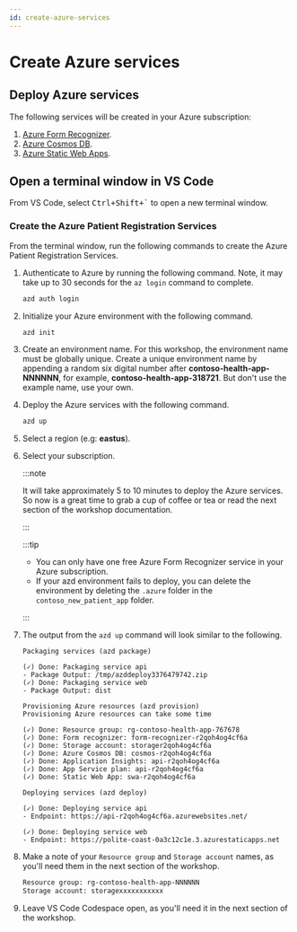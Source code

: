 ```yaml
---
id: create-azure-services
---
```


# Create Azure services

## Deploy Azure services

The following services will be created in your Azure subscription:

1. [Azure Form Recognizer](https://azure.microsoft.com/services/form-recognizer?WT.mc_id=aiml-99397-cxa).
1. [Azure Cosmos DB](https://learn.microsoft.com/azure/cosmos-db/introduction?WT.mc_id=aiml-99397-cxa).
1. [Azure Static Web Apps](https://azure.microsoft.com/services/app-service/static/?WT.mc_id=aiml-99397-cxa).

## Open a terminal window in VS Code

From VS Code, select <kbd>Ctrl+Shift+`</kbd> to open a new terminal window.

### Create the Azure Patient Registration Services

From the terminal window, run the following commands to create the Azure Patient Registration Services.

1. Authenticate to Azure by running the following command. Note, it may take up to 30 seconds for the `az login` command to complete.
    
    ```bash
    azd auth login
    ```

1. Initialize your Azure environment with the following command.

    ```bash
    azd init
    ```

1. Create an environment name. For this workshop, the environment name must be globally unique. Create a unique environment name by appending a random six digital number after **contoso-health-app-NNNNNN**, for example, **contoso-health-app-318721**. But don't use the example name, use your own.

1. Deploy the Azure services with the following command.

    ```bash
    azd up
    ```

1. Select a region (e.g: **eastus**).
1. Select your subscription.

    :::note

    It will take approximately 5 to 10 minutes to deploy the Azure services. So now is a great time to grab a cup of coffee or tea or read the next section of the workshop documentation.

    :::

    :::tip

    - You can only have one free Azure Form Recognizer service in your Azure subscription.
    - If your azd environment fails to deploy, you can delete the environment by deleting the `.azure` folder in the `contoso_new_patient_app` folder.

    :::

1. The output from the `azd up` command will look similar to the following.

    ```text
    Packaging services (azd package)

    (✓) Done: Packaging service api
    - Package Output: /tmp/azddeploy3376479742.zip
    (✓) Done: Packaging service web
    - Package Output: dist

    Provisioning Azure resources (azd provision)
    Provisioning Azure resources can take some time

    (✓) Done: Resource group: rg-contoso-health-app-767678
    (✓) Done: Form recognizer: form-recognizer-r2qoh4og4cf6a
    (✓) Done: Storage account: storager2qoh4og4cf6a
    (✓) Done: Azure Cosmos DB: cosmos-r2qoh4og4cf6a
    (✓) Done: Application Insights: api-r2qoh4og4cf6a
    (✓) Done: App Service plan: api-r2qoh4og4cf6a
    (✓) Done: Static Web App: swa-r2qoh4og4cf6a

    Deploying services (azd deploy)

    (✓) Done: Deploying service api
    - Endpoint: https://api-r2qoh4og4cf6a.azurewebsites.net/

    (✓) Done: Deploying service web
    - Endpoint: https://polite-coast-0a3c12c1e.3.azurestaticapps.net
    ```

2. Make a note of your `Resource group` and `Storage account` names, as you'll need them in the next section of the workshop.

    ```bash
    Resource group: rg-contoso-health-app-NNNNNN
    Storage account: storagexxxxxxxxxxx
    ```

3. Leave VS Code Codespace open, as you'll need it in the next section of the workshop.
